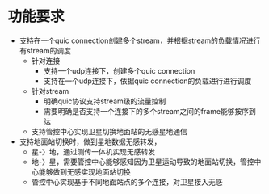 # 功能要求
- 支持在一个quic connection创建多个stream，并根据stream的负载情况进行有stream的调度
  - 针对连接
    - 支持一个udp连接下，创建多个quic connection
    - 支持在一个udp连接下，依据quic connection的负载进行进行调度
  - 针对stream
    - 明确quic协议支持stream级的流量控制
    - 需要明确是否支持一个连接下的多个stream之间的frame能够按序到达
  - 支持管控中心实现卫星切换地面站的无感星地通信
- 支持地面站切换时，做到星地数据无感转发，
  - 星-〉地，通过测传一体机实现无感转发
  - 地-〉星，需要管控中心能够感知因为卫星运动导致的地面站切换，管控中心能够做到无感实现地面站切换
  - 管控中心实现基于不同地面站点的多个连接，对卫星接入无感
